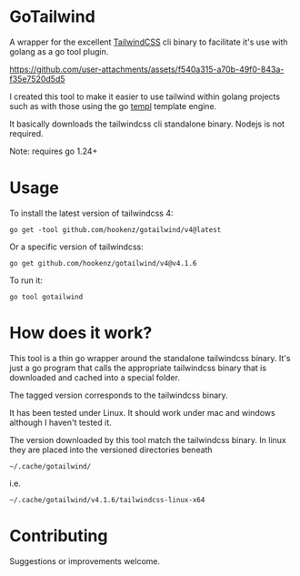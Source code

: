 # GoTailwind
A wrapper for the excellent [TailwindCSS](https://tailwindcss.com/) cli binary to facilitate it's use with golang as a go tool plugin.

https://github.com/user-attachments/assets/f540a315-a70b-49f0-843a-f35e7520d5d5

I created this tool to make it easier to use tailwind within golang projects such as with those 
using the go [templ](https://templ.guide/) template engine.

It basically downloads the tailwindcss cli standalone binary.  Nodejs is not required.

Note: requires go 1.24+

# Usage

To install the latest version of tailwindcss 4:
```
go get -tool github.com/hookenz/gotailwind/v4@latest
```

Or a specific version of tailwindcss:
```
go get github.com/hookenz/gotailwind/v4@v4.1.6
```
To run it:
```
go tool gotailwind
```

# How does it work? 
This tool is a thin go wrapper around the standalone tailwindcss binary.  It's just a go program that calls the appropriate tailwindcss 
binary that is downloaded and cached into a special folder.

The tagged version corresponds to the tailwindcss binary.

It has been tested under Linux.  It should work under mac and windows although I haven't tested it.

The version downloaded by this tool match the tailwindcss binary.
In linux they are placed into the versioned directories beneath
```
~/.cache/gotailwind/
```

i.e.  
```
~/.cache/gotailwind/v4.1.6/tailwindcss-linux-x64
```

# Contributing
Suggestions or improvements welcome.



